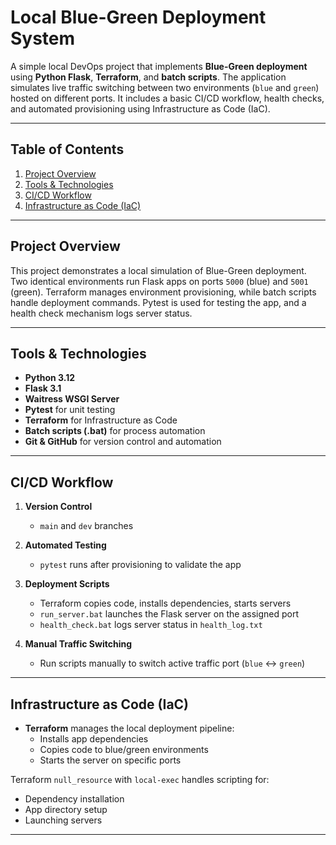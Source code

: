 
# Local Blue-Green Deployment System

A simple local DevOps project that implements **Blue-Green deployment** using **Python Flask**, **Terraform**, and **batch scripts**. The application simulates live traffic switching between two environments (`blue` and `green`) hosted on different ports. It includes a basic CI/CD workflow, health checks, and automated provisioning using Infrastructure as Code (IaC).

---

## Table of Contents

1. [Project Overview](#project-overview)
2. [Tools & Technologies](#tools-technologies)
3. [CI/CD Workflow](#️cicd-workflow)
4. [Infrastructure as Code (IaC)](#️infrastructure-as-code-iac)

---

## Project Overview

This project demonstrates a local simulation of Blue-Green deployment. Two identical environments run Flask apps on ports `5000` (blue) and `5001` (green). Terraform manages environment provisioning, while batch scripts handle deployment commands. Pytest is used for testing the app, and a health check mechanism logs server status.

---

## Tools & Technologies

- **Python 3.12**
- **Flask 3.1**
- **Waitress WSGI Server**
- **Pytest** for unit testing
- **Terraform** for Infrastructure as Code
- **Batch scripts (.bat)** for process automation
- **Git & GitHub** for version control and automation

---

## CI/CD Workflow

1. **Version Control**
   - `main` and `dev` branches

2. **Automated Testing**
   - `pytest` runs after provisioning to validate the app

3. **Deployment Scripts**
   - Terraform copies code, installs dependencies, starts servers
   - `run_server.bat` launches the Flask server on the assigned port
   - `health_check.bat` logs server status in `health_log.txt`

4. **Manual Traffic Switching**
   - Run scripts manually to switch active traffic port (`blue` ↔ `green`)

---

## Infrastructure as Code (IaC)

- **Terraform** manages the local deployment pipeline:
  - Installs app dependencies
  - Copies code to blue/green environments
  - Starts the server on specific ports

Terraform `null_resource` with `local-exec` handles scripting for:
- Dependency installation
- App directory setup
- Launching servers

---
